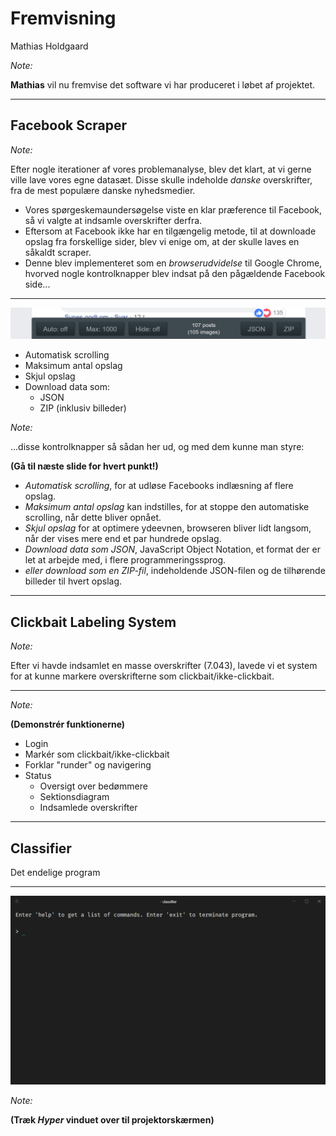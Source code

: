 
# Fremvisning

Mathias Holdgaard


*Note:*

**Mathias** vil nu fremvise det software vi har produceret i løbet af projektet.


--------------------------------------------------------------------------------
<!-- .element: data-background-image="images/facebook_scraper_screenshot.png" data-state="background-overlay" -->

## Facebook Scraper
<!-- .element: class="with-background" -->


*Note:*

Efter nogle iterationer af vores problemanalyse, blev det klart, at vi gerne ville lave vores egne datasæt. Disse skulle indeholde *danske* overskrifter, fra de mest populære danske nyhedsmedier.

- Vores spørgeskemaundersøgelse viste en klar præference til Facebook, så vi valgte at indsamle overskrifter derfra.
- Eftersom at Facebook ikke har en tilgængelig metode, til at downloade opslag fra forskellige sider, blev vi enige om, at der skulle laves en såkaldt scraper.
- Denne blev implementeret som en *browserudvidelse* til Google Chrome, hvorved nogle kontrolknapper blev indsat på den pågældende Facebook side...


--------------------------------------------------------------------------------

![scraper_closeup](images/scraper_closeup.png)

- Automatisk scrolling              <!-- .element: class="fragment" data-fragment-index="1" -->
- Maksimum antal opslag             <!-- .element: class="fragment" data-fragment-index="2" -->
- Skjul opslag                      <!-- .element: class="fragment" data-fragment-index="3" -->
- Download data som:                <!-- .element: class="fragment" data-fragment-index="4" -->
  - JSON                            <!-- .element: class="fragment" data-fragment-index="4" -->
  - ZIP (inklusiv billeder)         <!-- .element: class="fragment" data-fragment-index="5" -->


*Note:*

...disse kontrolknapper så sådan her ud, og med dem kunne man styre:

**(Gå til næste slide for hvert punkt!)**
- *Automatisk scrolling*, for at udløse Facebooks indlæsning af flere opslag.
- *Maksimum antal opslag* kan indstilles, for at stoppe den automatiske scrolling, når dette bliver opnået.
- *Skjul opslag* for at optimere ydeevnen, browseren bliver lidt langsom, når der vises mere end et par hundrede opslag.
- *Download data som JSON*, JavaScript Object Notation, et format der er let at arbejde med, i flere programmeringssprog.
- *eller download som en ZIP-fil*, indeholdende JSON-filen og de tilhørende billeder til hvert opslag.


--------------------------------------------------------------------------------
<!-- .element: data-background-iframe="https://clickbait.dayenite.com" data-state="background-overlay" -->

## Clickbait Labeling System
<!-- .element: class="with-background" -->


*Note:*

Efter vi havde indsamlet en masse overskrifter (7.043), lavede vi et system for at kunne markere overskrifterne som clickbait/ikke-clickbait.


--------------------------------------------------------------------------------
<!-- .element: data-background-iframe="https://clickbait.dayenite.com" data-background-interactive data-state="no-pointer-events" -->


*Note:*

**(Demonstrér funktionerne)**

- Login
- Markér som clickbait/ikke-clickbait
- Forklar "runder" og navigering
- Status
  - Oversigt over bedømmere
  - Sektionsdiagram
  - Indsamlede overskrifter


--------------------------------------------------------------------------------


## Classifier

Det endelige program


--------------------------------------------------------------------------------


![program_demo](images/program_demo_screenshot.png)<!-- .element: class="plain" width="75%" -->



*Note:*

**(Træk *Hyper* vinduet over til projektorskærmen)**